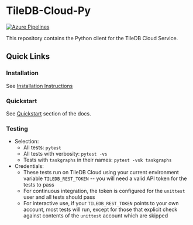 # TileDB-Cloud-Py

[![Azure Pipelines](https://dev.azure.com/TileDB-Inc/CI/_apis/build/status/TileDB-Inc.TileDB-Cloud-Py?branchName=master)](https://dev.azure.com/TileDB-Inc/CI/_build/latest?definitionId=13&branchName=master)

This repository contains the Python client for the TileDB Cloud Service.

## Quick Links

### Installation

See [Installation Instructions](https://docs.tiledb.com/cloud/client-api/installation)

### Quickstart

See [Quickstart](https://docs.tiledb.com/cloud/quickstart) section of the docs.

### Testing

* Selection:
  * All tests: `pytest`
  * All tests with verbosity: `pytest -vs`
  * Tests with `taskgraphs` in their names: `pytest -vsk taskgraphs`
* Credentials:
  * These tests run on TileDB Cloud using your current environment variable `TILEDB_REST_TOKEN` -- you will need a valid API token for the tests to pass
  * For continuous integration, the token is configured for the `unittest` user and all tests should pass
  * For interactive use, if your `TILEDB_REST_TOKEN` points to your own account, most tests will run, except for those that explicit check against contents of the `unittest` account which are skipped
